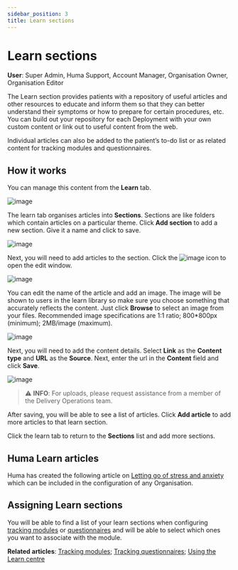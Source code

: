 ```yaml
---
sidebar_position: 3
title: Learn sections 
---
```

# Learn sections 
**User**: Super Admin, Huma Support, Account Manager, Organisation Owner, Organisation Editor

The Learn section provides patients with a repository of useful articles and other resources to educate and inform them so that they can better understand their symptoms or how to prepare for certain procedures, etc. You can build out your repository for each Deployment with your own custom content or link out to useful content from the web.  

Individual articles can also be added to the patient’s to-do list or as related content for tracking modules and questionnaires.

## How it works
You can manage this content from the **Learn** tab.

![image](./assets/Learn01.png)

The learn tab organises articles into **Sections**. Sections are like folders which contain articles on a particular theme. Click **Add section** to add a new section. Give it a name and click to save.

![image](./assets/Learn02.png)

Next, you will need to add articles to the section. Click the ![image](./assets/Edit.png) icon to open the edit window. 

![image](./assets/Learn03.png)

You can edit the name of the article and add an image. The image will be shown to users in the learn library so make sure you choose something that accurately reflects the content. Just click **Browse** to select an image from your files. Recommended image specifications are 1:1 ratio; 800*800px (minimum); 2MB/image (maximum).

![image](./assets/Learn04.png)

Next, you will need to add the content details. Select **Link** as the **Content type** and **URL** as the **Source**. Next, enter the url in the **Content** field and click **Save**. 

![image](./assets/Learn05.png)

>
> ⚠️ **INFO**: For uploads, please request assistance from a member of the Delivery Operations team.
>

After saving, you will be able to see a list of articles. Click **Add article** to add more articles to that learn section. 

Click the learn tab to return to the **Sections** list and add more sections.

## Huma Learn articles
Huma has created the following article on [Letting go of stress and anxiety](https://humatherapeutics.atlassian.net/wiki/spaces/PRODUCT/pages/3526951098/Biobase+Coaching+Content) which can be included in the configuration of any Organisation. 

## Assigning Learn sections
You will be able to find a list of your learn sections when configuring [tracking modules](./tracking-modules.md) or [questionnaires](./tracking-questionnaires.md) and will be able to select which ones you want to associate with the module.

**Related articles**: [Tracking modules](./tracking-modules.md); [Tracking questionnaires](./tracking-questionnaires.md); [Using the Learn centre](../../../huma-app/features/learn.md)
